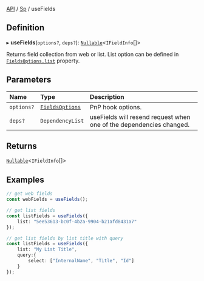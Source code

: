 [API](API/index.md) / [Sp](API/index.md#sp) / useFields

## Definition

▸ **useFields**(`options?`, `deps?`): [`Nullable`](NullableT.md#nullable)<`IFieldInfo`[]\>

Returns field collection from web or list. List option can be defined in [`FieldsOptions.list`](FieldsOptions.md#list) property.

## Parameters

| Name | Type | Description |
| :------ | :------ | :------ |
| `options?` | [`FieldsOptions`](FieldsOptions.md) | PnP hook options. |
| `deps?` | `DependencyList` | useFields will resend request when one of the dependencies changed. |

## Returns

[`Nullable`](NullableT.md#nullable)<`IFieldInfo`[]\>

## Examples

```typescript
// get web fields
const webFields = useFields();

// get list fields
const listFields = useFields({
	list: "5ee53613-bc0f-4b2a-9904-b21afd8431a7"
});

// get list fields by list title with query
const listFields = useFields({
	list: "My List Title",
	query:{
		select: ["InternalName", "Title", "Id"]
	}
});
```